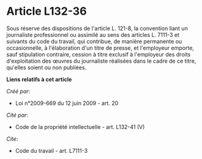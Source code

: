 # Article L132-36

Sous réserve des dispositions de l'article L. 121-8, la convention liant un journaliste professionnel ou assimilé au sens des
articles L. 7111-3 et suivants du code du travail, qui contribue, de manière permanente ou occasionnelle, à l'élaboration
d'un titre de presse, et l'employeur emporte, sauf stipulation contraire, cession à titre exclusif à l'employeur des droits
d'exploitation des œuvres du journaliste réalisées dans le cadre de ce titre, qu'elles soient ou non publiées.

**Liens relatifs à cet article**

_Créé par_:

  - Loi n°2009-669 du 12 juin 2009 - art. 20

_Cité par_:

  - Code de la propriété intellectuelle - art. L132-41 (V)

_Cite_:

  - Code du travail - art. L7111-3
